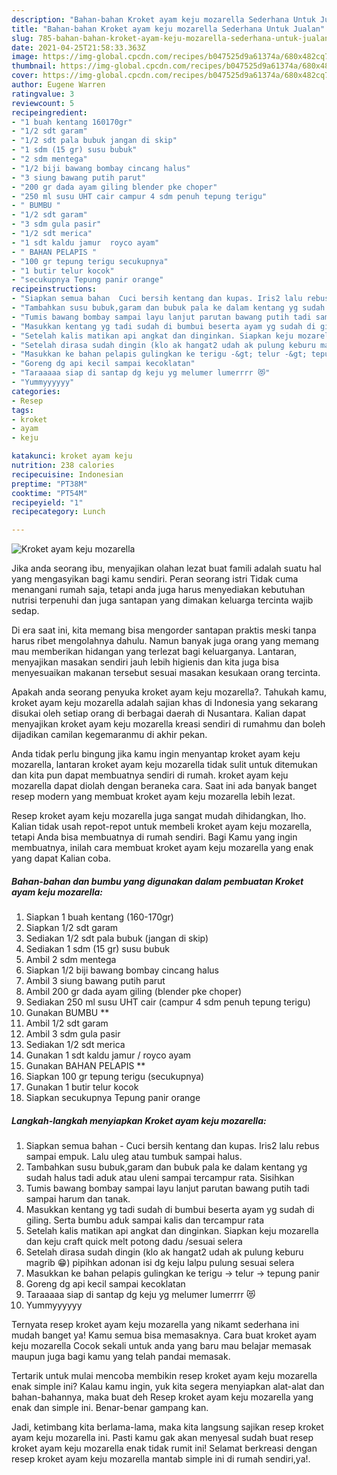```yaml
---
description: "Bahan-bahan Kroket ayam keju mozarella Sederhana Untuk Jualan"
title: "Bahan-bahan Kroket ayam keju mozarella Sederhana Untuk Jualan"
slug: 785-bahan-bahan-kroket-ayam-keju-mozarella-sederhana-untuk-jualan
date: 2021-04-25T21:58:33.363Z
image: https://img-global.cpcdn.com/recipes/b047525d9a61374a/680x482cq70/kroket-ayam-keju-mozarella-foto-resep-utama.jpg
thumbnail: https://img-global.cpcdn.com/recipes/b047525d9a61374a/680x482cq70/kroket-ayam-keju-mozarella-foto-resep-utama.jpg
cover: https://img-global.cpcdn.com/recipes/b047525d9a61374a/680x482cq70/kroket-ayam-keju-mozarella-foto-resep-utama.jpg
author: Eugene Warren
ratingvalue: 3
reviewcount: 5
recipeingredient:
- "1 buah kentang 160170gr"
- "1/2 sdt garam"
- "1/2 sdt pala bubuk jangan di skip"
- "1 sdm (15 gr) susu bubuk"
- "2 sdm mentega"
- "1/2 biji bawang bombay cincang halus"
- "3 siung bawang putih parut"
- "200 gr dada ayam giling blender pke choper"
- "250 ml susu UHT cair campur 4 sdm penuh tepung terigu"
- " BUMBU "
- "1/2 sdt garam"
- "3 sdm gula pasir"
- "1/2 sdt merica"
- "1 sdt kaldu jamur  royco ayam"
- " BAHAN PELAPIS "
- "100 gr tepung terigu secukupnya"
- "1 butir telur kocok"
- "secukupnya Tepung panir orange"
recipeinstructions:
- "Siapkan semua bahan  Cuci bersih kentang dan kupas. Iris2 lalu rebus sampai empuk. Lalu uleg atau tumbuk sampai halus."
- "Tambahkan susu bubuk,garam dan bubuk pala ke dalam kentang yg sudah halus tadi aduk atau uleni sampai tercampur rata. Sisihkan"
- "Tumis bawang bombay sampai layu lanjut parutan bawang putih tadi sampai harum dan tanak."
- "Masukkan kentang yg tadi sudah di bumbui beserta ayam yg sudah di giling. Serta bumbu aduk sampai kalis dan tercampur rata"
- "Setelah kalis matikan api angkat dan dinginkan. Siapkan keju mozarella dan keju craft quick melt potong dadu /sesuai selera"
- "Setelah dirasa sudah dingin (klo ak hangat2 udah ak pulung keburu magrib 😁) pipihkan adonan isi dg keju lalpu pulung sesuai selera"
- "Masukkan ke bahan pelapis gulingkan ke terigu -&gt; telur -&gt; tepung panir"
- "Goreng dg api kecil sampai kecoklatan"
- "Taraaaaa siap di santap dg keju yg melumer lumerrrr 😻"
- "Yummyyyyyy"
categories:
- Resep
tags:
- kroket
- ayam
- keju

katakunci: kroket ayam keju 
nutrition: 238 calories
recipecuisine: Indonesian
preptime: "PT38M"
cooktime: "PT54M"
recipeyield: "1"
recipecategory: Lunch

---
```



![Kroket ayam keju mozarella](https://img-global.cpcdn.com/recipes/b047525d9a61374a/680x482cq70/kroket-ayam-keju-mozarella-foto-resep-utama.jpg)

Jika anda seorang ibu, menyajikan olahan lezat buat famili adalah suatu hal yang mengasyikan bagi kamu sendiri. Peran seorang istri Tidak cuma menangani rumah saja, tetapi anda juga harus menyediakan kebutuhan nutrisi terpenuhi dan juga santapan yang dimakan keluarga tercinta wajib sedap.

Di era  saat ini, kita memang bisa mengorder santapan praktis meski tanpa harus ribet mengolahnya dahulu. Namun banyak juga orang yang memang mau memberikan hidangan yang terlezat bagi keluarganya. Lantaran, menyajikan masakan sendiri jauh lebih higienis dan kita juga bisa menyesuaikan makanan tersebut sesuai masakan kesukaan orang tercinta. 



Apakah anda seorang penyuka kroket ayam keju mozarella?. Tahukah kamu, kroket ayam keju mozarella adalah sajian khas di Indonesia yang sekarang disukai oleh setiap orang di berbagai daerah di Nusantara. Kalian dapat menyajikan kroket ayam keju mozarella kreasi sendiri di rumahmu dan boleh dijadikan camilan kegemaranmu di akhir pekan.

Anda tidak perlu bingung jika kamu ingin menyantap kroket ayam keju mozarella, lantaran kroket ayam keju mozarella tidak sulit untuk ditemukan dan kita pun dapat membuatnya sendiri di rumah. kroket ayam keju mozarella dapat diolah dengan beraneka cara. Saat ini ada banyak banget resep modern yang membuat kroket ayam keju mozarella lebih lezat.

Resep kroket ayam keju mozarella juga sangat mudah dihidangkan, lho. Kalian tidak usah repot-repot untuk membeli kroket ayam keju mozarella, tetapi Anda bisa membuatnya di rumah sendiri. Bagi Kamu yang ingin membuatnya, inilah cara membuat kroket ayam keju mozarella yang enak yang dapat Kalian coba.

<!--inarticleads1-->

##### Bahan-bahan dan bumbu yang digunakan dalam pembuatan Kroket ayam keju mozarella:

1. Siapkan 1 buah kentang (160-170gr)
1. Siapkan 1/2 sdt garam
1. Sediakan 1/2 sdt pala bubuk (jangan di skip)
1. Sediakan 1 sdm (15 gr) susu bubuk
1. Ambil 2 sdm mentega
1. Siapkan 1/2 biji bawang bombay cincang halus
1. Ambil 3 siung bawang putih parut
1. Ambil 200 gr dada ayam giling (blender pke choper)
1. Sediakan 250 ml susu UHT cair (campur 4 sdm penuh tepung terigu)
1. Gunakan  BUMBU **
1. Ambil 1/2 sdt garam
1. Ambil 3 sdm gula pasir
1. Sediakan 1/2 sdt merica
1. Gunakan 1 sdt kaldu jamur / royco ayam
1. Gunakan  BAHAN PELAPIS **
1. Siapkan 100 gr tepung terigu (secukupnya)
1. Gunakan 1 butir telur kocok
1. Siapkan secukupnya Tepung panir orange




<!--inarticleads2-->

##### Langkah-langkah menyiapkan Kroket ayam keju mozarella:

1. Siapkan semua bahan  - Cuci bersih kentang dan kupas. Iris2 lalu rebus sampai empuk. Lalu uleg atau tumbuk sampai halus.
1. Tambahkan susu bubuk,garam dan bubuk pala ke dalam kentang yg sudah halus tadi aduk atau uleni sampai tercampur rata. Sisihkan
1. Tumis bawang bombay sampai layu lanjut parutan bawang putih tadi sampai harum dan tanak.
1. Masukkan kentang yg tadi sudah di bumbui beserta ayam yg sudah di giling. Serta bumbu aduk sampai kalis dan tercampur rata
1. Setelah kalis matikan api angkat dan dinginkan. Siapkan keju mozarella dan keju craft quick melt potong dadu /sesuai selera
1. Setelah dirasa sudah dingin (klo ak hangat2 udah ak pulung keburu magrib 😁) pipihkan adonan isi dg keju lalpu pulung sesuai selera
1. Masukkan ke bahan pelapis gulingkan ke terigu -&gt; telur -&gt; tepung panir
1. Goreng dg api kecil sampai kecoklatan
1. Taraaaaa siap di santap dg keju yg melumer lumerrrr 😻
1. Yummyyyyyy




Ternyata resep kroket ayam keju mozarella yang nikamt sederhana ini mudah banget ya! Kamu semua bisa memasaknya. Cara buat kroket ayam keju mozarella Cocok sekali untuk anda yang baru mau belajar memasak maupun juga bagi kamu yang telah pandai memasak.

Tertarik untuk mulai mencoba membikin resep kroket ayam keju mozarella enak simple ini? Kalau kamu ingin, yuk kita segera menyiapkan alat-alat dan bahan-bahannya, maka buat deh Resep kroket ayam keju mozarella yang enak dan simple ini. Benar-benar gampang kan. 

Jadi, ketimbang kita berlama-lama, maka kita langsung sajikan resep kroket ayam keju mozarella ini. Pasti kamu gak akan menyesal sudah buat resep kroket ayam keju mozarella enak tidak rumit ini! Selamat berkreasi dengan resep kroket ayam keju mozarella mantab simple ini di rumah sendiri,ya!.


